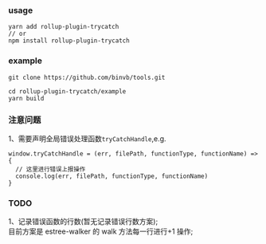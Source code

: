 ### usage

```
yarn add rollup-plugin-trycatch
// or
npm install rollup-plugin-trycatch
```

### example

```
git clone https://github.com/binvb/tools.git

cd rollup-plugin-trycatch/example
yarn build
```

### 注意问题

1、需要声明全局错误处理函数`tryCatchHandle`,e.g.

```
window.tryCatchHandle = (err, filePath, functionType, functionName) => {
  // 这里进行错误上报操作
  console.log(err, filePath, functionType, functionName)
}
```

### TODO

1、记录错误函数的行数(暂无记录错误行数方案);  
目前方案是 estree-walker 的 walk 方法每一行进行+1 操作;
